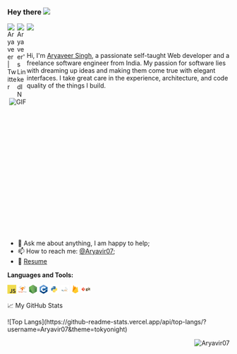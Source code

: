 ### Hey there <img src="https://media.giphy.com/media/hvRJCLFzcasrR4ia7z/giphy.gif" width="25px">
<a href="https://twitter.com/roswell0007">
  <img align="left" alt="Aryaveer | Twitter" width="22px" src="https://raw.githubusercontent.com/peterthehan/peterthehan/master/assets/twitter.svg" />
</a>
<a href="https://www.linkedin.com/in/aryavir07/">
  <img align="left" alt="Aryaveer's LinkedIN" width="22px" src="https://raw.githubusercontent.com/peterthehan/peterthehan/master/assets/linkedin.svg" />
</a>

![](https://visitor-badge.glitch.me/badge?page_id=Aryavir07.Aryavir07)

<br />

Hi, I'm [Aryaveer Singh](https://aryaveer.herokuapp.com/), a passionate self-taught Web developer and a freelance software engineer from India. My passion for software lies with dreaming up ideas and making them come true with elegant interfaces. I take great care in the experience, architecture, and code quality of the things I build.



  <img align="right" alt="GIF" src="https://github.com/abhisheknaiidu/abhisheknaiidu/blob/master/code.gif?raw=true" width="500" height="320" />
  
- 💬 Ask me about anything, I am happy to help;
- 📫 How to reach me: [@Aryavir07](https://www.linkedin.com/in/aryavir07/);
- 📝 [Resume](https://drive.google.com/file/d/1D8hZHhIhUHO4f7mI5kPGzTErraqVZPIn/view)

**Languages and Tools:**  

<code><img height="20" src="https://raw.githubusercontent.com/github/explore/80688e429a7d4ef2fca1e82350fe8e3517d3494d/topics/javascript/javascript.png"></code>
<code><img height="20" src="https://raw.githubusercontent.com/github/explore/5c058a388828bb5fde0bcafd4bc867b5bb3f26f3/topics/tensorflow/tensorflow.png"></code>
<code><img height="20" src="https://raw.githubusercontent.com/github/explore/80688e429a7d4ef2fca1e82350fe8e3517d3494d/topics/nodejs/nodejs.png"></code>
<code><img height="20" src="https://raw.githubusercontent.com/github/explore/80688e429a7d4ef2fca1e82350fe8e3517d3494d/topics/cpp/cpp.png"></code>
<code><img height="20" src="https://raw.githubusercontent.com/github/explore/80688e429a7d4ef2fca1e82350fe8e3517d3494d/topics/python/python.png"></code>
<code><img height="20" src="https://raw.githubusercontent.com/github/explore/80688e429a7d4ef2fca1e82350fe8e3517d3494d/topics/mysql/mysql.png"></code>
<code><img height="20" src="https://raw.githubusercontent.com/github/explore/80688e429a7d4ef2fca1e82350fe8e3517d3494d/topics/firebase/firebase.png"></code>
<code><img height="20" src="https://raw.githubusercontent.com/github/explore/80688e429a7d4ef2fca1e82350fe8e3517d3494d/topics/git/git.png"></code>



📈 My GitHub Stats

<p> ![Top Langs](https://github-readme-stats.vercel.app/api/top-langs/?username=Aryavir07&theme=tokyonight) </p>
<p align="right"> <img src="https://github-readme-stats.vercel.app/api?username=Aryavir07&show_icons=true&theme=gotham" alt="Aryavir07" />




